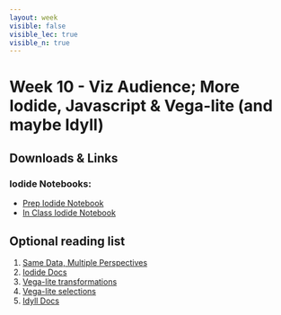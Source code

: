 ```yaml
---
layout: week
visible: false
visible_lec: true
visible_n: true
---
```


# Week 10 - Viz Audience; More Iodide, Javascript & Vega-lite (and maybe Idyll)

## Downloads & Links

### Iodide Notebooks:

 * <a href="https://alpha.iodide.io/notebooks/4399/">Prep Iodide Notebook</a>
 * <a href="https://alpha.iodide.io/notebooks/4466/">In Class Iodide Notebook</a>



## Optional reading list

 1. <a href="https://medium.com/multiple-views-visualization-research-explained/same-data-multiple-perspectives-curse-of-knowledge-in-visual-data-communication-d827c381f936">Same Data, Multiple Perspectives</a>
 1. <a href="https://alpha.iodide.io/">Iodide Docs</a>
 1. <a href="https://vega.github.io/vega-lite/docs/transform.html">Vega-lite transformations</a>
 1. <a href="https://vega.github.io/vega-lite/docs/selection.html">Vega-lite selections</a>
 1. <a href="https://idyll-lang.org/docs"> Idyll Docs</a>


